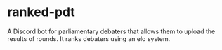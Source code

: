 # ranked-pdt
A Discord bot for parliamentary debaters that allows them to upload the results of rounds. It ranks debaters using an elo system.
